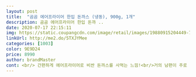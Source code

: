 ```yaml
---
layout: post 
title:  "곰곰 에어프라이어 한입 돈까스 (냉동), 900g, 1개" 
description: 곰곰 에어프라이어 한입 돈까 ..
date: 2020-07-17 22:15:11 
img: https://static.coupangcdn.com/image/retail/images/19880915204449-7c00e22c-cafe-454b-9dee-edbc7ec357a8.jpg 
linkUrl: http://me2.do/5TXJYMee 
categories: [1003] 
color: 9E9D24 
price: 8990 
author: brandMaster 
cont: <br/> 간편하게 에어프라이어로 비싼 돈까스를 사먹는 느낌!<br/>거의 남편이 주로 먹는거라서 남편한테 맛평을 해달라했어요.<br/><br/>결론은!! 냄새가 심한편은 아니지만 안나는건 아니에요.<br/><br/>곰곰은 왠지 겉면의 색이 덜 익은듯 누런색에 가까워서<br/>곰곰제품은 그렇진 않대요.<br/> 다만 돈까스보단 동그랑땡같은 식감이었대요.<br/> 돈까스 맛이 덜했다고.<br/>.<br/><br/>곰곰제품을 한번 사봤어요.<br/><br/>그래도 적당히 솔직히 썼겠지싶어서 주문해봤는데.<br/>.<br/><br/>그래서 뒤집어서 몇분을 더 돌렸는데도 크게 다르지않더라구요<br/>그렇다고 못먹을정도가 아니라 맛이 강한 소스로 찍어<br/>근데 그게 다 튀겨진건 맞는듯.<br/>.<br/><br/>급한대로.<br/>.<br/> 검색하다 곰곰 한입돈까스르주문하게됐어요.<br/><br/>기름에 튀겨 줬었는데도 퍽퍽하고 간간히 속에 뼈도 있다고 불만족이었는데<br/>나더라고요.<br/>.<br/>ㅠㅠ 체험단평들이 대부분이지만.<br/>.<br/><br/>늘 주문하던게 일시품절이길래<br/>다른 지퍼백에 옮겨 담기 귀찮고, 어쨌든 이런 지퍼백 포장 칭찬합니다.<br/><br/> 
---
```

 